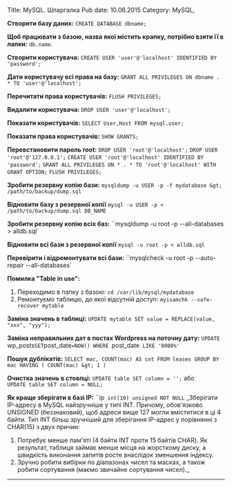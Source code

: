 Title: MySQL. Шпаргалка
Pub date: 10.06.2015
Category: MySQL, 

**Створити базу даних:**
`CREATE DATABASE dbname;`

**Щоб працювати з базою, назва якої містить крапку, потрібно взяти її в лапки:**
``db.name``.

**Створити користувача:**
`CREATE USER 'user'@'localhost' IDENTIFIED BY 'password';`

**Дати користувачу всі права на базу:**
`GRANT ALL PRIVILEGES ON dbname . * TO 'user'@'localhost';`

**Перечитати права користувачів:**
`FLUSH PRIVILEGES;`

**Видалити користувача:**
`DROP USER 'user'@'localhost';`

**Показати користувачів:**
`SELECT User,Host FROM mysql.user;`

**Показати права користувачів:**
`SHOW GRANTS;`

**Перевстановити пароль root:**
`DROP USER 'root'@'localhost';`
`DROP USER 'root'@'127.0.0.1';`
`CREATE USER 'root'@'localhost' IDENTIFIED BY 'password';`
`GRANT ALL PRIVILEGES ON * . * TO 'root'@'localhost' WITH GRANT OPTION;`
`FLUSH PRIVILEGES;`

**Зробити резервну копію бази:**
`mysqldump -u USER -p -f mydatabase &gt; /path/to/backup/dump.sql`

**Відновити базу з резервної копії**
`mysql -u USER -p < /path/to/backup/dump.sql DB_NAME`

**Зробити резервну копію всіх баз:**
``mysqldump -u root -p --all-databases > alldb.sql`

**Відновити  всі бази з резервної копії**
`mysql -u root -p < alldb.sql`

**Перевірити і відремонтувати всі бази:**
``mysqlcheck -u root -p --auto-repair --all-databases`

**Помилка "Table in use":**
1. Переходимо в папку з базою:
`cd /var/lib/mysql/mydatabase`
2. Ремонтуємо таблицю, до якої відсутній доступ:
`myisamchk --safe-recover mytable`

**Заміна значень в таблиці:**
`UPDATE mytable SET value = REPLACE(value, "xxx", "yyy");`

**Заміна неправильних дат в постах Wordpress на поточну дату:**
`UPDATE `wp_posts` SET `post_date`=NOW() WHERE `post_date` LIKE '0000%'`

**Пошук дублікатів:**
`SELECT mac, COUNT(mac) AS cnt FROM leases GROUP BY mac HAVING ( COUNT(mac) &gt; 1 )`

**Очистка значень в стовпці:**
`UPDATE table SET column = '';`
або
`UPDATE table SET column = NULL;`

**Як краще зберігати в базі IP:**
``ip` int(10) unsigned NOT NULL`
_Зберігати IP-адресу в MySQL найзручніше у типі INT. Причому, обов'язково UNSIGNED (беззнаковий), щоб адреси вище 127 могли вміститися в ці 4 байти.
Тип INT більш зручніший для зберігання IP-адрес у порівнянні з CHAR(15) з двух причин:
1. Потребує менше пам'яті (4 байти INT проти 15 байтів CHAR). Як результат, таблиця займає менше місця на жорсткому диску, а швидкість виконання запитів росте внаслідок зменшення індексу.
2. Зручно робити вибірки по діапазонах чисел та масках, а також робити сортування (маємо звичайне сортування чисел)._
-----